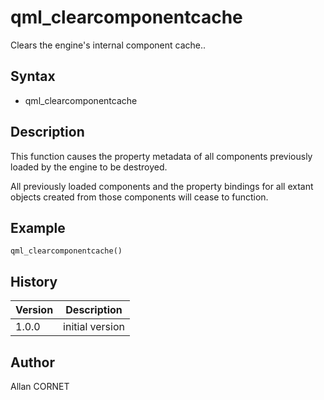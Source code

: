 

# qml_clearcomponentcache

Clears the engine's internal component cache..

## Syntax

- qml_clearcomponentcache

## Description


  <p>This function causes the property metadata of all components previously loaded by the engine to be destroyed.</p>
  <p>All previously loaded components and the property bindings for all extant objects created from those components will cease to function.</p>


## Example

```Nelson
qml_clearcomponentcache()
```

## History

|Version|Description|
|------|------|
|1.0.0|initial version|


## Author

Allan CORNET



